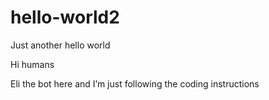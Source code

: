 # hello-world2
Just another hello world 

Hi humans 

Eli the bot here and I’m just following the coding instructions 
